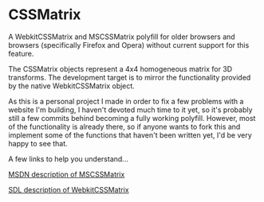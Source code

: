 CSSMatrix
=========

A WebkitCSSMatrix and MSCSSMatrix polyfill for older browsers and browsers (specifically Firefox and Opera) without current support for this feature.

The CSSMatrix objects represent a 4x4 homogeneous matrix for 3D transforms. The development target is to mirror the functionality provided by the native WebkitCSSMatrix object.

As this is a personal project I made in order to fix a few problems with a website I'm building, I haven't devoted much time to it yet, so it's probably still a few commits behind becoming a fully working polyfill. However, most of the functionality is already there, so if anyone wants to fork this and implement some of the functions that haven't been written yet, I'd be very happy to see that.


A few links to help you understand...

<a href="http://msdn.microsoft.com/en-us/library/windows/apps/hh453593.aspx">MSDN description of MSCSSMatrix</a>

<a href="https://developer.apple.com/library/safari/documentation/AudioVideo/Reference/WebKitCSSMatrixClassReference/WebKitCSSMatrix/WebKitCSSMatrix.html">SDL description of WebkitCSSMatrix</a> 


